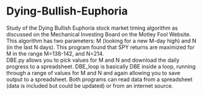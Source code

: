 # Dying-Bullish-Euphoria
Study of the Dying Bullish Euphoria stock market timing algorithm as discussed on the Mechanical Investing Board on the Motley Fool Website. <br>
This algorithm has two parameters: M (looking for a new M-day high) and N (in the last N days). This program found that SPY returns are maximized for M in the range M=138-142, and N=214. <br>
DBE.py allows you to pick values for M and N and download the daily progress to a spreadsheet. DBE_loop is basically DBE inside a loop, running through a range of values for M and N and again allowing you to save output to a spreadsheet. Both programs can read data from a spreadsheet (data is included but could be updated) or from an internet source.
